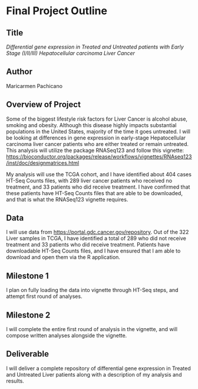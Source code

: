 # Final Project Outline

## Title
*Differential gene expression in Treated and Untreated patients with Early Stage (I/II/III) Hepatocellular carcinoma Liver Cancer*

## Author
Maricarmen Pachicano

## Overview of Project
Some of the biggest lifestyle risk factors for Liver Cancer is alcohol abuse, smoking and obesity. Although this disease highly impacts substantial populations in the United States, majority of the time it goes untreated. I will be looking at differences in gene expression in early-stage Hepatocellular carcinoma liver cancer patients who are either treated or remain untreated. This analysis will utilize the package RNASeq123 and follow this vignette: https://bioconductor.org/packages/release/workflows/vignettes/RNAseq123/inst/doc/designmatrices.html

My analysis will use the TCGA cohort, and I have identified about 404 cases HT-Seq Counts files, with 289 liver cancer patients who received no treatment, and 33 patients who did receive treatment. I have confirmed that these patients have HT-Seq Counts files that are able to be downloaded, and that is what the RNASeq123 vignette requires. 

## Data
I will use data from https://portal.gdc.cancer.gov/repository. Out of the 322 Liver samples in TCGA, I have identified a total of 289 who did not receive treatment and 33 patients who did receive treatment. Patients have downloadable HT-Seq Counts files, and I have ensured that I am able to download and open them via the R application. 

## Milestone 1
I plan on fully loading the data into vignette through HT-Seq steps, and attempt first round of analyses.

## Milestone 2
I will complete the entire first round of analysis in the vignette, and will compose written analyses alongside the vignette.

## Deliverable 
I will deliver a complete repository of differential gene expression in Treated and Untreated Liver patients along with a description of my analysis and results.
